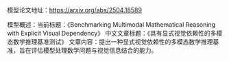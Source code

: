 模型论文地址：https://arxiv.org/abs/2504.18589

模型概述：当前标题：《Benchmarking Multimodal Mathematical Reasoning with Explicit Visual Dependency》
中文文章标题：《具有显式视觉依赖性的多模态数学推理基准测试》
文章内容：提出一种显式视觉依赖性的多模态数学推理基准，旨在评估模型处理数学问题与视觉信息结合的能力。
